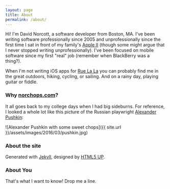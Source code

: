 ```yaml
---
layout: page
title: About
permalink: /about/
---
```


Hi! I'm David Norcott, a software developer from Boston, MA. I've been writing software professionally since 2005 and unprofessionally since the first time I sat in front of my family's [Apple II](https://en.wikipedia.org/wiki/Apple_II_series#Apple_IIe) (though some might argue that I never stopped writing unprofessionally). I've been focused on mobile software since my first "real" job (remember when BlackBerry was a thing?).

When I'm not writing iOS apps for [Rue La La](http://www.ruelala.com/) you can probably find me in the great outdoors, hiking, cycling, or sailing. And on a rainy day, playing guitar or fiddle.

### Why [norchops.com](http://www.norchops.com)?
It all goes back to my college days when I had big sideburns. For reference, I looked a whole lot like this picture of the Russian playwright [Alexander Pushkin](https://en.wikipedia.org/wiki/Alexander_Pushkin):

![Alexander Pushkin with some sweet chops]({{ site.url }}/assets/images/2016/03/pushkin.jpg)

### About the site
Generated with [Jekyll](http://jekyllrb.com), designed by [HTML5 UP](http://html5up.net).

### About You
That's what I want to know! Drop me a line.

